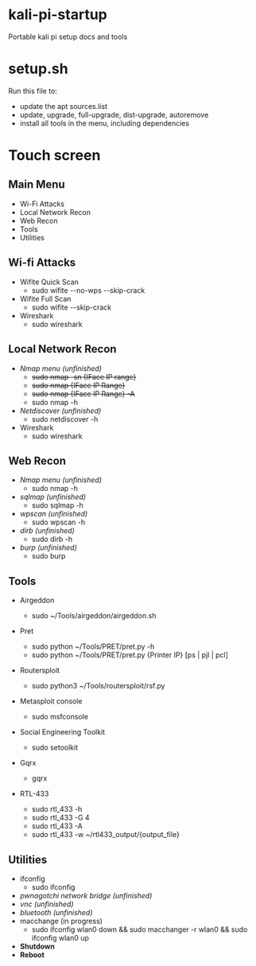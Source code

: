# kali-pi-startup
Portable kali pi setup docs and tools

# setup.sh
Run this file to:
- update the apt sources.list
- update, upgrade, full-upgrade, dist-upgrade, autoremove
- install all tools in the menu, including dependencies
# Touch screen 
## Main Menu
- Wi-Fi Attacks
- Local Network Recon
- Web Recon
- Tools
- Utilities

## Wi-fi Attacks
- Wifite Quick Scan
   - sudo wifite --no-wps --skip-crack
- Wifite Full Scan
   - sudo wifite --skip-crack
- Wireshark
   - sudo wireshark

## Local Network Recon
- _Nmap menu (unfinished)_
    - ~~sudo nmap -sn {IFace IP range}~~
    - ~~sudo nmap {IFace IP Range}~~
    - ~~sudo nmap {IFace IP Range} -A~~
    - sudo nmap -h
- _Netdiscover (unfinished)_
     - sudo netdiscover -h
- Wireshark
    - sudo wireshark
    
## Web Recon
- _Nmap menu (unfinished)_ 
    - sudo nmap -h
- _sqlmap (unfinished)_ 
    - sudo sqlmap -h
- _wpscan (unfinished)_ 
    - sudo wpscan -h
- _dirb (unfinished)_ 
    - sudo dirb -h
- _burp (unfinished)_ 
    - sudo burp
    
## Tools
- Airgeddon
    - sudo ~/Tools/airgeddon/airgeddon.sh
    
- Pret
    - sudo python ~/Tools/PRET/pret.py -h
    - sudo python ~/Tools/PRET/pret.py {Printer IP} [ps | pjl | pcl]
- Routersploit
    - sudo python3 ~/Tools/routersploit/rsf.py 
- Metasploit console
    - sudo msfconsole
- Social Engineering Toolkit
    - sudo setoolkit
- Gqrx
    - gqrx
- RTL-433
    - sudo rtl_433 -h
    - sudo rtl_433 -G 4
    - sudo rtl_433 -A 
    - sudo rtl_433 -w ~/rtl433_output/{output_file}

## Utilities
- ifconfig
    - sudo ifconfig
- _pwnagotchi network bridge (unfinished)_
- _vnc (unfinished)_
- _bluetooth (unfinished)_
- macchange (in progress)
    - sudo ifconfig wlan0 down && sudo macchanger -r wlan0 && sudo ifconfig wlan0 up
- __Shutdown__
- __Reboot__